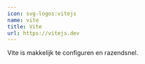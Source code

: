 ```yaml
---
icon: svg-logos:vitejs
name: vite
title: Vite
url: https://vitejs.dev
---
```


Vite is makkelijk te configuren en razendsnel.
